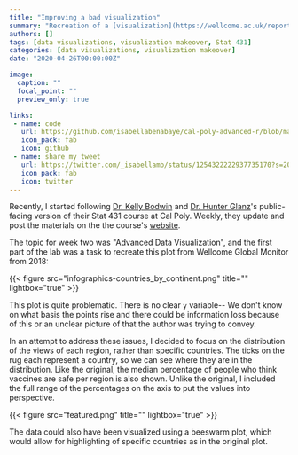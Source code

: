 ```yaml
---
title: "Improving a bad visualization"
summary: "Recreation of a [visualization](https://wellcome.ac.uk/reports/wellcome-global-monitor/2018#&gid=1&pid=9) originally published by Wellcome Global Monitor in 2018."
authors: []
tags: [data visualizations, visualization makeover, Stat 431]
categories: [data visualizations, visualization makeover]
date: "2020-04-26T00:00:00Z"

image:
  caption: ""
  focal_point: ""
  preview_only: true

links:
 - name: code
   url: https://github.com/isabellabenabaye/cal-poly-advanced-r/blob/master/week_2/02_Advanced_Data_Visualization.Rmd
   icon_pack: fab
   icon: github
 - name: share my tweet
   url: https://twitter.com/_isabellamb/status/1254322222937735170?s=20
   icon_pack: fab
   icon: twitter
---
```


Recently, I started following [Dr. Kelly Bodwin](https://twitter.com/KellyBodwin) and [Dr. Hunter Glanz](https://twitter.com/hglanz)'s public-facing version of their Stat 431 course at Cal Poly. Weekly, they update and post the materials on the the course's [website](https://cal-poly-advanced-r.github.io/STAT-431/).

The topic for week two was "Advanced Data Visualization", and the first part of the lab was a task to recreate this plot from Wellcome Global Monitor from 2018:

{{< figure src="infographics-countries_by_continent.png" title="" lightbox="true" >}}

This plot is quite problematic. There is no clear `y` variable-- We don't know on what basis the points rise and there could be information loss because of this or an unclear picture of that the author was trying to convey.

In an attempt to address these issues, I decided to focus on the distribution of the views of each region, rather than specific countries. The ticks on the rug each represent a country, so we can see where they are in the distribution. Like the original, the median percentage of people who think vaccines are safe per region is also shown. Unlike the original, I included the full range of the percentages on the axis to put the values into perspective. 

{{< figure src="featured.png" title="" lightbox="true" >}}

The data could also have been visualized using a beeswarm plot, which would allow for highlighting of specific countries as in the original plot.